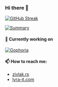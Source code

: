 ### Hi there 👋

<!--
![GitHub stats](https://github-readme-stats.vercel.app/api?username=zivlakmilos&show_icons=true&theme=transparent)
-->

[![GitHub Streak](https://streak-stats.demolab.com?user=zivlakmilos&theme=transparent&hide_border=true)](https://git.io/streak-stats)

[![Summary](https://github-profile-summary-cards.vercel.app/api/cards/profile-details?username=zivlakmilos&theme=transparent)](https://github.com/vn7n24fzkq/github-profile-summary-cards)

<!--
[![trophy](https://github-profile-trophy.vercel.app/?username=zivlakmilos&theme=algolia)](https://github.com/ryo-ma/github-profile-trophy)
-->

#### 🔭 Currently working on

[![Gophoria](https://github-readme-stats.vercel.app/api/pin/?username=gophoria&theme=transparent&repo=gophoria)](https://github.com/gophoria/gophoria)

#### 📫 How to reach me:

- [zivlak.rs](https://zivlak.rs)
- [lyra-it.com](https://lyra-it.com)

<!--

**zivlakmilos/zivlakmilos** is a ✨ _special_ ✨ repository because its `README.md` (this file) appears on your GitHub profile.

Here are some ideas to get you started:

- 🔭 I’m currently working on ...
- 🌱 I’m currently learning ...
- 👯 I’m looking to collaborate on ...
- 🤔 I’m looking for help with ...
- 💬 Ask me about ...
- 📫 How to reach me: ...
- 😄 Pronouns: ...
- ⚡ Fun fact: ...
-->
